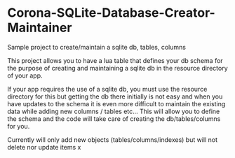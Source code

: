 Corona-SQLite-Database-Creator-Maintainer
=========================================

Sample project to create/maintain a sqlite db, tables, columns 

This project allows you to have a lua table that defines your db schema for the purpose of creating and 
maintaining a sqlite db in the resource directory of your app. 

If your app requires the use of a sqlite db, you must use the resource directory for this but getting the db
there initially is not easy and when you have updates to the schema it is even more difficult to maintain the existing
data while adding new columns / tables etc... This will allow you to define the schema and the code will take care of creating
the db/tables/columns for you.

Currently will only add new objects (tables/columns/indexes) but will not delete nor update items
x